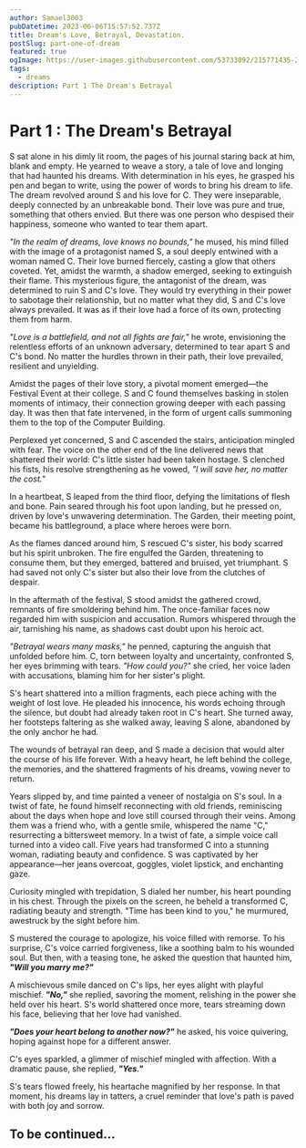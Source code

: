 ```yaml
---
author: Samael3003
pubDatetime: 2023-06-06T15:57:52.737Z
title: Dream's Love, Betrayal, Devastation.
postSlug: part-one-of-dream
featured: true
ogImage: https://user-images.githubusercontent.com/53733092/215771435-25408246-2309-4f8b-a781-1f3d93bdf0ec.png
tags:
  - dreams
description: Part 1 The Dream's Betrayal
---
```


# Part 1 : The Dream's Betrayal

S sat alone in his dimly lit room, the pages of his journal staring back at him, blank and empty. He yearned to weave a story, a tale of love and longing that had haunted his dreams. With determination in his eyes, he grasped his pen and began to write, using the power of words to bring his dream to life. The dream revolved around S and his love for C. They were inseparable, deeply connected by an unbreakable bond. Their love was pure and true, something that others envied. But there was one person who despised their happiness, someone who wanted to tear them apart.

_"In the realm of dreams, love knows no bounds,"_ he mused, his mind filled with the image of a protagonist named S, a soul deeply entwined with a woman named C. Their love burned fiercely, casting a glow that others coveted. Yet, amidst the warmth, a shadow emerged, seeking to extinguish their flame. This mysterious figure, the antagonist of the dream, was determined to ruin S and C's love. They would try everything in their power to sabotage their relationship, but no matter what they did, S and C's love always prevailed. It was as if their love had a force of its own, protecting them from harm.

_"Love is a battlefield, and not all fights are fair,"_ he wrote, envisioning the relentless efforts of an unknown adversary, determined to tear apart S and C's bond. No matter the hurdles thrown in their path, their love prevailed, resilient and unyielding.

Amidst the pages of their love story, a pivotal moment emerged—the Festival Event at their college. S and C found themselves basking in stolen moments of intimacy, their connection growing deeper with each passing day. It was then that fate intervened, in the form of urgent calls summoning them to the top of the Computer Building.

Perplexed yet concerned, S and C ascended the stairs, anticipation mingled with fear. The voice on the other end of the line delivered news that shattered their world: C's little sister had been taken hostage. S clenched his fists, his resolve strengthening as he vowed, _"I will save her, no matter the cost."_

In a heartbeat, S leaped from the third floor, defying the limitations of flesh and bone. Pain seared through his foot upon landing, but he pressed on, driven by love's unwavering determination. The Garden, their meeting point, became his battleground, a place where heroes were born.

As the flames danced around him, S rescued C's sister, his body scarred but his spirit unbroken. The fire engulfed the Garden, threatening to consume them, but they emerged, battered and bruised, yet triumphant. S had saved not only C's sister but also their love from the clutches of despair.

In the aftermath of the festival, S stood amidst the gathered crowd, remnants of fire smoldering behind him. The once-familiar faces now regarded him with suspicion and accusation. Rumors whispered through the air, tarnishing his name, as shadows cast doubt upon his heroic act.

_"Betrayal wears many masks,"_ he penned, capturing the anguish that unfolded before him. C, torn between loyalty and uncertainty, confronted S, her eyes brimming with tears. _"How could you?"_ she cried, her voice laden with accusations, blaming him for her sister's plight.

S's heart shattered into a million fragments, each piece aching with the weight of lost love. He pleaded his innocence, his words echoing through the silence, but doubt had already taken root in C's heart. She turned away, her footsteps faltering as she walked away, leaving S alone, abandoned by the only anchor he had.

The wounds of betrayal ran deep, and S made a decision that would alter the course of his life forever. With a heavy heart, he left behind the college, the memories, and the shattered fragments of his dreams, vowing never to return.

Years slipped by, and time painted a veneer of nostalgia on S's soul. In a twist of fate, he found himself reconnecting with old friends, reminiscing about the days when hope and love still coursed through their veins. Among them was a friend who, with a gentle smile, whispered the name "C," resurrecting a bittersweet memory. In a twist of fate, a simple voice call turned into a video call. Five years had transformed C into a stunning woman, radiating beauty and confidence. S was captivated by her appearance—her jeans overcoat, goggles, violet lipstick, and enchanting gaze.

Curiosity mingled with trepidation, S dialed her number, his heart pounding in his chest. Through the pixels on the screen, he beheld a transformed C, radiating beauty and strength. "Time has been kind to you," he murmured, awestruck by the sight before him.

S mustered the courage to apologize, his voice filled with remorse. To his surprise, C's voice carried forgiveness, like a soothing balm to his wounded soul. But then, with a teasing tone, he asked the question that haunted him, **_"Will you marry me?"_**

A mischievous smile danced on C's lips, her eyes alight with playful mischief. **_"No,"_** she replied, savoring the moment, relishing in the power she held over his heart. S's world shattered once more, tears streaming down his face, believing that her love had vanished.

**_"Does your heart belong to another now?"_** he asked, his voice quivering, hoping against hope for a different answer.

C's eyes sparkled, a glimmer of mischief mingled with affection. With a dramatic pause, she replied, **_"Yes."_**

S's tears flowed freely, his heartache magnified by her response. In that moment, his dreams lay in tatters, a cruel reminder that love's path is paved with both joy and sorrow.

## To be continued...
